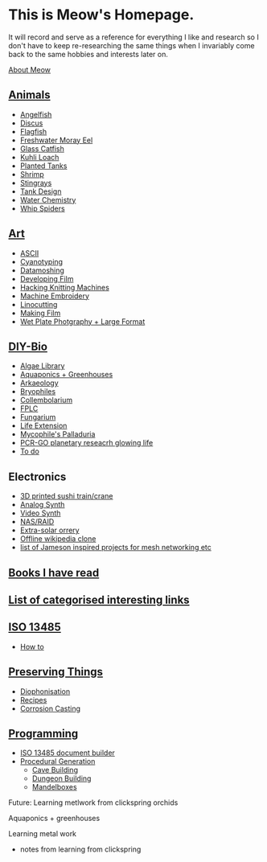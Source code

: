 
# This is Meow's Homepage.

It will record and serve as a reference for everything I like and research so I don't have to keep re-researching the same things when I invariably come back to the same hobbies and interests later on.

[About Meow]

## [Animals]
- [Angelfish]
- [Discus]
- [Flagfish]
- [Freshwater Moray Eel]
- [Glass Catfish]
- [Kuhli Loach]
- [Planted Tanks]
- [Shrimp]
- [Stingrays]
- [Tank Design]
- [Water Chemistry]
- [Whip Spiders]

## [Art]
- [ASCII]
- [Cyanotyping]
- [Datamoshing]
- [Developing Film]
- [Hacking Knitting Machines]
- [Machine Embroidery]
- [Linocutting]
- [Making Film]
- [Wet Plate Photgraphy + Large Format]



## [DIY-Bio]
- [Algae Library]
- [Aquaponics + Greenhouses]
- [Arkaeology]
- [Bryophiles]
- [Collembolarium]
- [FPLC]
- [Fungarium]
- [Life Extension]
- [Mycophile's Palladuria]
- [PCR-GO planetary reseacrh glowing life]
- [To do]

## Electronics
- [3D printed sushi train/crane]
- [Analog Synth]
- [Video Synth]
- [NAS/RAID]
- [Extra-solar orrery]
- [Offline wikipedia clone]
- [list of Jameson inspired projects for mesh networking etc]


## [Books I have read]
## [List of categorised interesting links]

## [ISO 13485]
- [How to]

## [Preserving Things]
- [Diophonisation]
- [Recipes]
- [Corrosion Casting]

## [Programming]
- [ISO 13485 document builder]
- [Procedural Generation]
    - [Cave Building]
    - [Dungeon Building]
    - [Mandelboxes]

Future:
Learning metlwork from clickspring
orchids



[//]: # (These are reference links used in the body of this note and get stripped out when the markdown processor does its job. There is no need to format nicely because it shouldn't be seen. Thanks SO - http://stackoverflow.com/questions/4823468/store-comments-in-markdown-syntax)

   [About Meow]: <meow.md>
   [Animals]: </animals/animals.md>
   [Angelfish]: </animals/angelfish.md>
   [Discus]: </animals/discus.md>
   [Flagfish]: </animals/flagfish.md>
   [Freshwater Moray Eel]: </animals/eel.md>
   [Glass Catfish]: </animals/catfish.md>
   [Kuhli Loach]: </animals/loach.md>
   [Planted Tanks]: </animals/planted.md>
   [Shrimp]: </animals/shrimp.md>
   [Stingrays]: </animals/stingrays.md>
   [Tank Design]: </animals/tankdesign.md>
   [Water Chemistry]: </animals/waterchem.md>
   [Whip Spiders]: </animals/whipspiders.md>

   [Art]: </art/art.md>
   [ASCII]: </art/ascii.md>
   [Cyanotyping]: </art/cyano.md>
   [Datamoshing]: </art/datamosh.md>
   [Developing Film]: </art/filmdev.md>
   [Hacking Knitting Machines]: </art/knit.md>
   [Machine Embroidery]: </art/embroid.md>
   [Linocutting]: </art/lino.md>
   [Making Film]: </art/makefilm.md>
   [Wet Plate Photgraphy + Large Format]: </art/wetplate.md>

Aquaponics + greenhouses

   [DIY-Bio]: </bio/diybio.md>
   [Algae Library]: </bio/alglib>
   [Aquaponics + Greenhouses]: <bio/aqua.md>
   [Arkaeology]: </bio/ark.md>
   [Bryophiles]: </bio/bryo.md>
   [Collembolarium]: </bio/collembolarium.md>
   [FPLC]: </bio/fplc.md>
   [Fungarium]: </bio/fungarium.md>
   [Life Extension]: </bio/le.md>
   [Mycophile's Palladuria]: </bio/mycopal.md>
   [PCR-GO planetary reseacrh glowing life]: </bio/pcrgo.md>
   [To do]: </bio/todo.md>

   [Electronics]: <electronics/electronics.md>
   [3D printed sushi train/crane]: </electronics/sushicrane.md>
   [Analog Synth]: </electronics/synth.md>
   [Video Synth]: </electronics/vidsynth.md>
   [NAS/RAID]: </electronics/nas.md>
   [Extra-solar orrery]: </electronics/orrery.md>
   [Offline wikipedia clone]: </electronics/wiki.md>
   [list of Jameson inspired projects for mesh networking etc]: </electronics/norfolk.md>

Learning metal work
- notes from learning from clickspring

   [Books I have read]: <books.md>
   [List of categorised interesting links]: <links.md>

   [ISO 13485]: </iso13485/iso.md>
   [How to]: </iso13485/howto.md>

   [Preserving Things]: </preserve/preserve.md>
   [Diophonisation]: </preserve/diophonisation.md>
   [Recipes]: </preserve/recipes.md>
   [Corrosion Casting]: </preserve/preserve.md>

   [Programming]: </prog/prog>
   [ISO 13485 document builder]: </prog/isobuild.md>
   [Procedural Generation]: </prog/procgen.md>
   [Cave Building]: </prog/cave.md>
   [Dungeon Building]: </prog/dungeon.md>
   [Mandelboxes]: <prog/mandelboxes.md>
   
   
